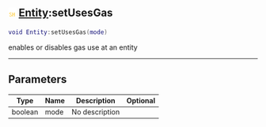 ## ![shared](../../.gitbook/assets/shared.png) [Entity](entity):setUsesGas

```lua
void Entity:setUsesGas(mode)
```

enables or disables gas use at an entity

------
## Parameters

| Type   | Name | Description | Optional |
| ------ | ---- | ----------- | -------: |
| boolean | mode | No description |  |

